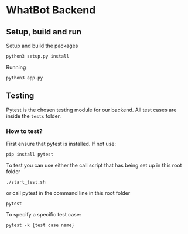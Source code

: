 # WhatBot Backend

## Setup, build and run
Setup and build the packages
```
python3 setup.py install
```
Running
```
python3 app.py
```

## Testing
Pytest is the chosen testing module for our backend. All test cases are inside the `tests` folder.

### How to test?
First ensure that pytest is installed. If not use:
```
pip install pytest
```
To test you can use either the call script that has being set up in this root folder
```
./start_test.sh
```
or call pytest in the command line in this root folder
```
pytest
```
To specify a specific test case:
```
pytest -k {test case name}
```
